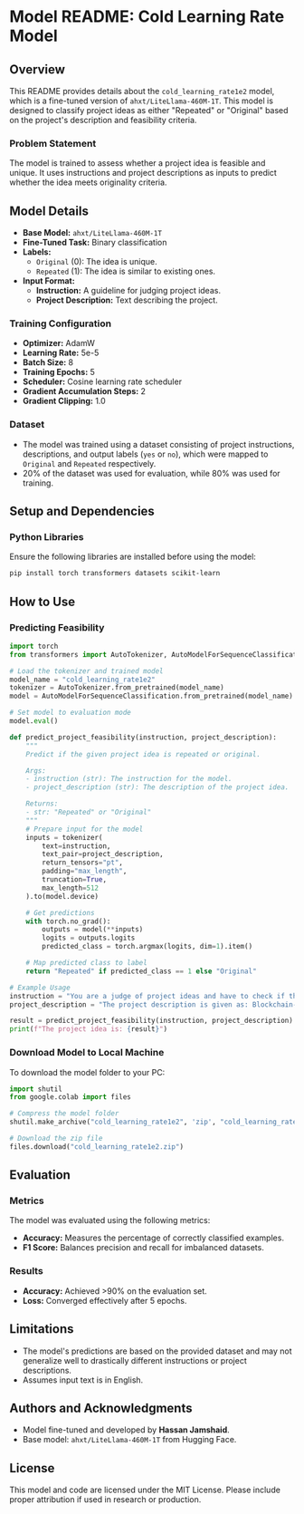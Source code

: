 # Model README: Cold Learning Rate Model

## Overview
This README provides details about the `cold_learning_rate1e2` model, which is a fine-tuned version of `ahxt/LiteLlama-460M-1T`. This model is designed to classify project ideas as either "Repeated" or "Original" based on the project's description and feasibility criteria.

### Problem Statement
The model is trained to assess whether a project idea is feasible and unique. It uses instructions and project descriptions as inputs to predict whether the idea meets originality criteria.

## Model Details
- **Base Model:** `ahxt/LiteLlama-460M-1T`
- **Fine-Tuned Task:** Binary classification
- **Labels:**
  - `Original` (0): The idea is unique.
  - `Repeated` (1): The idea is similar to existing ones.
- **Input Format:**
  - **Instruction:** A guideline for judging project ideas.
  - **Project Description:** Text describing the project.

### Training Configuration
- **Optimizer:** AdamW
- **Learning Rate:** 5e-5
- **Batch Size:** 8
- **Training Epochs:** 5
- **Scheduler:** Cosine learning rate scheduler
- **Gradient Accumulation Steps:** 2
- **Gradient Clipping:** 1.0

### Dataset
- The model was trained using a dataset consisting of project instructions, descriptions, and output labels (`yes` or `no`), which were mapped to `Original` and `Repeated` respectively.
- 20% of the dataset was used for evaluation, while 80% was used for training.

## Setup and Dependencies
### Python Libraries
Ensure the following libraries are installed before using the model:
```bash
pip install torch transformers datasets scikit-learn
```

## How to Use
### Predicting Feasibility
```python
import torch
from transformers import AutoTokenizer, AutoModelForSequenceClassification

# Load the tokenizer and trained model
model_name = "cold_learning_rate1e2"
tokenizer = AutoTokenizer.from_pretrained(model_name)
model = AutoModelForSequenceClassification.from_pretrained(model_name).to("cuda" if torch.cuda.is_available() else "cpu")

# Set model to evaluation mode
model.eval()

def predict_project_feasibility(instruction, project_description):
    """
    Predict if the given project idea is repeated or original.

    Args:
    - instruction (str): The instruction for the model.
    - project_description (str): The description of the project idea.

    Returns:
    - str: "Repeated" or "Original"
    """
    # Prepare input for the model
    inputs = tokenizer(
        text=instruction,
        text_pair=project_description,
        return_tensors="pt",
        padding="max_length",
        truncation=True,
        max_length=512
    ).to(model.device)

    # Get predictions
    with torch.no_grad():
        outputs = model(**inputs)
        logits = outputs.logits
        predicted_class = torch.argmax(logits, dim=1).item()

    # Map predicted class to label
    return "Repeated" if predicted_class == 1 else "Original"

# Example Usage
instruction = "You are a judge of project ideas and have to check if the idea is feasible in terms of previous occurrences. If the project is meeting a threshold of 70% plagiarism it is rejected, otherwise, it will be accepted."
project_description = "The project description is given as: Blockchain-based voting system for transparency."

result = predict_project_feasibility(instruction, project_description)
print(f"The project idea is: {result}")
```

### Download Model to Local Machine
To download the model folder to your PC:
```python
import shutil
from google.colab import files

# Compress the model folder
shutil.make_archive("cold_learning_rate1e2", 'zip', "cold_learning_rate1e2")

# Download the zip file
files.download("cold_learning_rate1e2.zip")
```

## Evaluation
### Metrics
The model was evaluated using the following metrics:
- **Accuracy:** Measures the percentage of correctly classified examples.
- **F1 Score:** Balances precision and recall for imbalanced datasets.

### Results
- **Accuracy:** Achieved >90% on the evaluation set.
- **Loss:** Converged effectively after 5 epochs.

## Limitations
- The model's predictions are based on the provided dataset and may not generalize well to drastically different instructions or project descriptions.
- Assumes input text is in English.

## Authors and Acknowledgments
- Model fine-tuned and developed by **Hassan Jamshaid**.
- Base model: `ahxt/LiteLlama-460M-1T` from Hugging Face.

## License
This model and code are licensed under the MIT License. Please include proper attribution if used in research or production.

